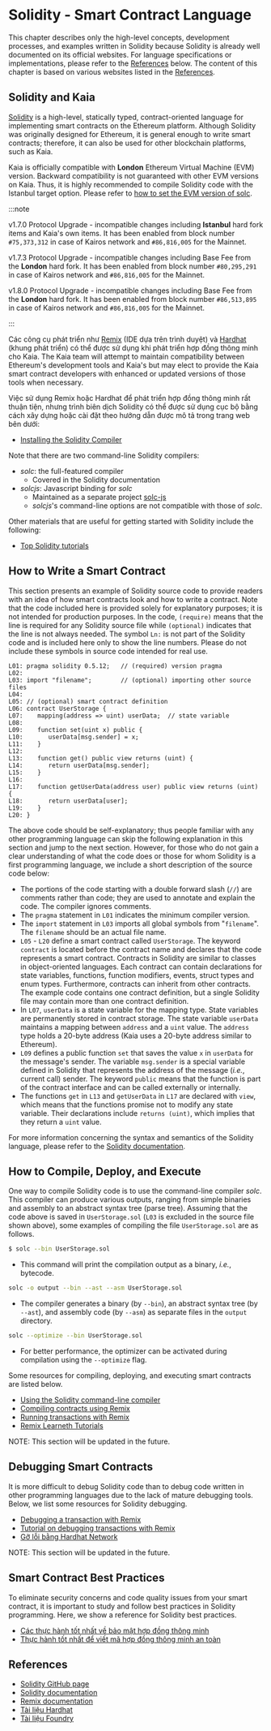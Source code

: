 # Solidity - Smart Contract Language

This chapter describes only the high-level concepts, development processes, and examples written in Solidity because Solidity is already well documented on its official websites. For language specifications or implementations, please refer to the [References](#references) below. The content of this chapter is based on various websites listed in the [References](#references).

## Solidity and Kaia <a id="solidity-and-kaia"></a>

[Solidity](https://github.com/ethereum/solidity) is a high-level, statically typed, contract-oriented language for implementing smart contracts on the Ethereum platform. Although Solidity was originally designed for Ethereum, it is general enough to write smart contracts; therefore, it can also be used for other blockchain platforms, such as Kaia.

Kaia is officially compatible with **London** Ethereum Virtual Machine (EVM) version. Backward compatibility is not guaranteed with other EVM versions on Kaia. Thus, it is highly recommended to compile Solidity code with the Istanbul target option. Please refer to [how to set the EVM version of solc](https://solidity.readthedocs.io/en/latest/using-the-compiler.html#setting-the-evm-version-to-target).

:::note

v1.7.0 Protocol Upgrade - incompatible changes including **Istanbul** hard fork items and Kaia's own items.
It has been enabled from block number `#75,373,312` in case of Kairos network and `#86,816,005` for the Mainnet.

v1.7.3 Protocol Upgrade - incompatible changes including Base Fee from the **London** hard fork.
It has been enabled from block number `#80,295,291` in case of Kairos network and `#86,816,005` for the Mainnet.

v1.8.0 Protocol Upgrade - incompatible changes including Base Fee from the **London** hard fork.
It has been enabled from block number `#86,513,895` in case of Kairos network and `#86,816,005` for the Mainnet.

:::

Các công cụ phát triển như [Remix](https://remix.ethereum.org/) \(IDE dựa trên trình duyệt\) và [Hardhat](https://hardhat.org/docs) \(khung phát triển\) có thể được sử dụng khi phát triển hợp đồng thông minh cho Kaia. The Kaia team will attempt to maintain compatibility between Ethereum's development tools and Kaia's but may elect to provide the Kaia smart contract developers with enhanced or updated versions of those tools when necessary.

Việc sử dụng Remix hoặc Hardhat để phát triển hợp đồng thông minh rất thuận tiện, nhưng trình biên dịch Solidity có thể được sử dụng cục bộ bằng cách xây dựng hoặc cài đặt theo hướng dẫn được mô tả trong trang web bên dưới:

- [Installing the Solidity Compiler](https://docs.soliditylang.org/en/latest/installing-solidity.html)

Note that there are two command-line Solidity compilers:

- _solc_: the full-featured compiler
  - Covered in the Solidity documentation
- _solcjs_: Javascript binding for _solc_
  - Maintained as a separate project [solc-js](https://github.com/ethereum/solc-js)
  - _solcjs_'s command-line options are not compatible with those of _solc_.

Other materials that are useful for getting started with Solidity include the following:

- [Top Solidity tutorials](https://medium.com/coinmonks/top-solidity-tutorials-4e7adcacced8)

## How to Write a Smart Contract <a id="how-to-write-a-smart-contract"></a>

This section presents an example of Solidity source code to provide readers with an idea of how smart contracts look and how to write a contract. Note that the code included here is provided solely for explanatory purposes; it is not intended for production purposes. In the code, `(require)` means that the line is required for any Solidity source file while `(optional)` indicates that the line is not always needed. The symbol `Ln:` is not part of the Solidity code and is included here only to show the line numbers. Please do not include these symbols in source code intended for real use.

```text
L01: pragma solidity 0.5.12;   // (required) version pragma
L02:
L03: import "filename";        // (optional) importing other source files
L04:
L05: // (optional) smart contract definition
L06: contract UserStorage {
L07:    mapping(address => uint) userData;  // state variable
L08:
L09:    function set(uint x) public {
L10:       userData[msg.sender] = x;
L11:    }
L12:
L13:    function get() public view returns (uint) {
L14:       return userData[msg.sender];
L15:    }
L16:
L17:    function getUserData(address user) public view returns (uint) {
L18:       return userData[user];
L19:    }
L20: }
```

The above code should be self-explanatory; thus people familiar with any other programming language can skip the following explanation in this section and jump to the next section. However, for those who do not gain a clear understanding of what the code does or those for whom Solidity is a first programming language, we include a short description of the source code below:

- The portions of the code starting with a double forward slash \(`//`\) are comments rather than code; they are used to annotate and explain the code.  The compiler ignores comments.
- The `pragma` statement in `L01` indicates the minimum compiler version.
- The `import` statement in `L03` imports all global symbols from "`filename`". The `filename` should be an actual file name.
- `L05` - `L20` define a smart contract called `UserStorage`.  The keyword `contract` is located before the contract name and declares that the code represents a smart contract.  Contracts in Solidity are similar to classes in object-oriented languages.  Each contract can contain declarations for state variables, functions, function modifiers, events, struct types and enum types.  Furthermore, contracts can inherit from other contracts.  The example code contains one contract definition, but a single Solidity file may contain more than one contract definition.
- In `L07`, `userData` is a state variable for the mapping type.  State variables are permanently stored in contract storage.  The state variable `userData` maintains a mapping between `address` and a `uint` value.  The `address` type holds a 20-byte address \(Kaia uses a 20-byte address similar to Ethereum\).
- `L09` defines a public function `set` that saves the value `x` in `userData` for the message's sender.  The variable `msg.sender` is a special variable defined in Solidity that represents the address of the message \(_i.e._, current call\) sender.  The keyword `public` means that the function is part of the contract interface and can be called externally or internally.
- The functions `get` in `L13` and `getUserData` in `L17` are declared with `view`, which means that the functions promise not to modify any state variable.  Their declarations include `returns (uint)`, which implies that they return a `uint` value.

For more information concerning the syntax and semantics of the Solidity language, please refer to the [Solidity documentation](https://docs.soliditylang.org/).

## How to Compile, Deploy, and Execute <a id="how-to-compile-deploy-and-execute"></a>

One way to compile Solidity code is to use the command-line compiler _solc_. This compiler can produce various outputs, ranging from simple binaries and assembly to an abstract syntax tree \(parse tree\). Assuming that the code above is saved in `UserStorage.sol` \(`L03` is excluded in the source file shown above\), some examples of compiling the file `UserStorage.sol` are as follows.

```bash
$ solc --bin UserStorage.sol
```

- This command will print the compilation output as a binary, _i.e._, bytecode.

```bash
solc -o output --bin --ast --asm UserStorage.sol
```

- The compiler generates a binary \(by `--bin`\), an abstract syntax tree \(by `--ast`\), and assembly code \(by `--asm`\) as separate files in the `output` directory.

```bash
solc --optimize --bin UserStorage.sol
```

- For better performance, the optimizer can be activated during compilation using the `--optimize` flag.

Some resources for compiling, deploying, and executing smart contracts are listed below.

- [Using the Solidity command-line compiler](https://docs.soliditylang.org/en/latest/using-the-compiler.html)
- [Compiling contracts using Remix](https://remix-ide.readthedocs.io/en/stable/compile.html)
- [Running transactions with Remix](https://remix-ide.readthedocs.io/en/stable/run.html)
- [Remix Learneth Tutorials](https://remix-ide.readthedocs.io/en/latest/remix_tutorials_learneth.html)

NOTE: This section will be updated in the future.

## Debugging Smart Contracts <a id="debugging-smart-contracts"></a>

It is more difficult to debug Solidity code than to debug code written in other programming languages due to the lack of mature debugging tools. Below, we list some resources for Solidity debugging.

- [Debugging a transaction with Remix](https://remix-ide.readthedocs.io/en/latest/debugger.html)
- [Tutorial on debugging transactions with Remix](https://remix-ide.readthedocs.io/en/latest/tutorial_debug.html)
- [Gỡ lỗi bằng Hardhat Network](https://hardhat.org/tutorial/debugging-with-hardhat-network)

NOTE: This section will be updated in the future.

## Smart Contract Best Practices <a id="smart-contract-best-practices"></a>

To eliminate security concerns and code quality issues from your smart contract, it is important to study and follow best practices in Solidity programming. Here, we show a reference for Solidity best practices.

- [Các thực hành tốt nhất về bảo mật hợp đồng thông minh](./best-practices-for-smart-contract-security.mdx)
- [Thực hành tốt nhất để viết mã hợp đồng thông minh an toàn](https://www.nethermind.io/blog/best-practices-for-writing-secure-smart-contract-code)

## References <a id="references"></a>

- [Solidity GitHub page](https://github.com/ethereum/solidity)
- [Solidity documentation](https://solidity.readthedocs.io/en/latest/index.html)
- [Remix documentation](https://remix-ide.readthedocs.io/en/latest/)
- [Tài liệu Hardhat](https://hardhat.org/docs)
- [Tài liệu Foundry](https://book.getfoundry.sh/)
